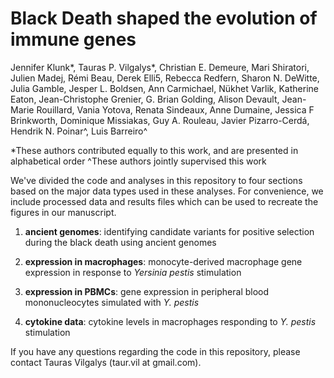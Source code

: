 # Black Death shaped the evolution of immune genes

Jennifer Klunk*, Tauras P. Vilgalys*, Christian E. Demeure, Mari Shiratori, Julien Madej, Rémi Beau, Derek Elli5, Rebecca Redfern, Sharon N. DeWitte, Julia Gamble, Jesper L. Boldsen, Ann Carmichael, Nükhet Varlik, Katherine Eaton, Jean-Christophe Grenier, G. Brian Golding, Alison Devault, Jean-Marie Rouillard, Vania Yotova, Renata Sindeaux, Anne Dumaine, Jessica F Brinkworth, Dominique Missiakas, Guy A. Rouleau, Javier Pizarro-Cerdá, Hendrik N. Poinar^, Luis Barreiro^

*These authors contributed equally to this work, and are presented in alphabetical order 
^These authors jointly supervised this work

We've divided the code and analyses in this repository to four sections based on the major data types used in these analyses. For convenience, we include processed data and results files which can be used to recreate the figures in our manuscript. 

1. **ancient genomes**: identifying candidate variants for positive selection during the black death using ancient genomes

2. **expression in macrophages**: monocyte-derived macrophage gene expression in response to _Yersinia pestis_ stimulation

3. **expression in PBMCs**: gene expression in peripheral blood mononucleocytes simulated with _Y. pestis_

4. **cytokine data**: cytokine levels in macrophages responding to  _Y. pestis_ stimulation 

If you have any questions regarding the code in this repository, please contact Tauras Vilgalys (taur.vil at gmail.com). 


